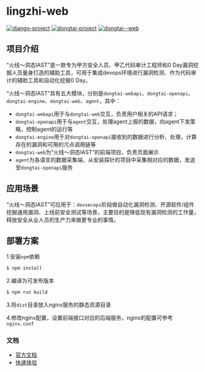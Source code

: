 # lingzhi-web
[![django-project](https://img.shields.io/badge/django%20versions-3.0.3-blue)](https://www.djangoproject.com/)
[![dongtai-project](https://img.shields.io/badge/dongtai%20versions-beta-green)](https://github.com/huoxianclub/dongtai)
[![dongtai--web](https://img.shields.io/badge/dongtai--web-v1.0.0-lightgrey)](https://github.com/huoxianclub/dongtai-web)

## 项目介绍
“火线～洞态IAST”是一款专为甲方安全人员、甲乙代码审计工程师和0 Day漏洞挖掘人员量身打造的辅助工具，可用于集成devops环境进行漏洞检测、作为代码审计的辅助工具和自动化挖掘0 Day。

“火线～洞态IAST”具有五大模块，分别是`dongtai-webapi`、`dongtai-openapi`、`dongtai-engine`、`dongtai-web`、`agent`，其中：
- `dongtai-webapi`用于与`dongtai-web`交互，负责用户相关的API请求；
- `dongtai-openapi`用于与`agent`交互，处理agent上报的数据，向agent下发策略，控制agent的运行等
- `dongtai-engine`用于对`dongtai-openapi`接收到的数据进行分析、处理，计算存在的漏洞和可用的污点调用链等
- `dongtai-web`为“火线～洞态IAST”的前端项目，负责页面展示
- `agent`为各语言的数据采集端，从安装探针的项目中采集相对应的数据，发送至`dongtai-openapi`服务


## 应用场景
“火线～洞态IAST”可应用于：`devsecops`阶段做自动化漏洞检测、开源软件/组件挖掘通用漏洞、上线前安全测试等场景，主要目的是降低现有漏洞检测的工作量，释放安全从业人员的生产力来做更专业的事情。

## 部署方案
1.安装`npm`依赖
```bash
$ npm install
```

2.编译为可发布版本
```bash
$ npm run build
```

3.将`dist`目录放入nginx服务的静态资源目录

4.修改nginx配置，设置前端接口对应的后端服务，nginx的配置可参考`nginx.conf`

### 文档
- [官方文档](https://huoxianclub.github.io/LingZhi/#/)
- [快速体验](http://aws.iast.huoxian.cn:8000/login)